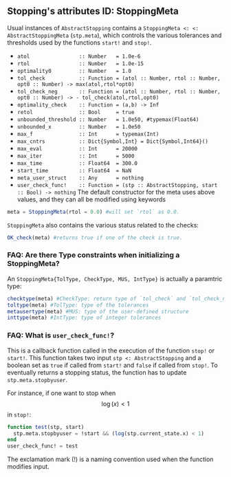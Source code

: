 ## Stopping's attributes ID: StoppingMeta

Usual instances of `AbstractStopping` contains a `StoppingMeta <: <: AbstractStoppingMeta` (`stp.meta`), which controls the various tolerances and thresholds used by the functions `start!` and `stop!`.
- `atol                :: Number   = 1.0e-6`
- `rtol                :: Number   = 1.0e-15`
- `optimality0         :: Number   = 1.0`
- `tol_check           :: Function = (atol :: Number, rtol :: Number, opt0 :: Number) -> max(atol,rtol*opt0)`
- `tol_check_neg       :: Function = (atol :: Number, rtol :: Number, opt0 :: Number) -> - tol_check(atol,rtol,opt0)`
- `optimality_check    :: Function = (a,b) -> Inf`
- `retol               :: Bool     = true`
- `unbounded_threshold :: Number   = 1.0e50, #typemax(Float64)`
- `unbounded_x         :: Number   = 1.0e50`
- `max_f               :: Int      = typemax(Int)`
- `max_cntrs           :: Dict{Symbol,Int} = Dict{Symbol,Int64}()`
- `max_eval            :: Int      = 20000`
- `max_iter            :: Int      = 5000`
- `max_time            :: Float64  = 300.0`
- `start_time          :: Float64  = NaN`
- `meta_user_struct    :: Any      = nothing`
- `user_check_func!    :: Function = (stp :: AbstractStopping, start :: Bool) -> nothing`
The default constructor for the meta uses above values, and they can all be modified using keywords
```julia
meta = StoppingMeta(rtol = 0.0) #will set `rtol` as 0.0.
```

`StoppingMeta` also contains the various status related to the checks:
```julia
OK_check(meta) #returns true if one of the check is true.
```

### FAQ: Are there Type constraints when initializing a StoppingMeta?

An `StoppingMeta{TolType, CheckType, MUS, IntType}` is actually a paramtric type:
```julia
checktype(meta) #CheckType: return type of `tol_check` and `tol_check_neg` 
toltype(meta) #TolType: type of the tolerances
metausertype(meta) #MUS: type of the user-defined structure
inttype(meta) #IntType: type of integer tolerances
```

### FAQ: What is `user_check_func!`?

This is a callback function called in the execution of the function `stop!` or `start!`. This function takes two input `stp <: AbstractStopping` and a boolean set as `true` if called from `start!` and `false` if called from `stop!`. To eventually returns a stopping status, the function has to update `stp.meta.stopbyuser`.

For instance, if one want to stop when $$\log(x) < 1$$ in `stop!`:
```julia
function test(stp, start)
  stp.meta.stopbyuser = !start && (log(stp.current_state.x) < 1)
end
user_check_func! = test
```
The exclamation mark (!) is a naming convention used when the function modifies input.
